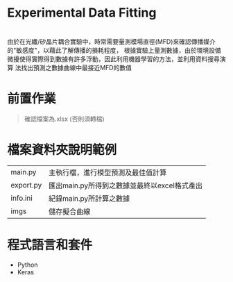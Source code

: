 # Experimental Data Fitting <h1>

由於在光纖/矽晶片耦合實驗中，時常需要量測模場直徑(MFD)來確認傳播媒介的"敏感度"，以藉此了解傳播的損耗程度，
根據實驗上量測數據，由於環境設備微擾使得實際得到數據有許多浮動，因此利用機器學習的方法，並利用資料搜尋演算
法找出預測之數據曲線中最接近MFD的數值

# 前置作業

> 確認檔案為.xlsx (否則須轉檔)

# 檔案資料夾說明範例
  <table>
   <tr>
    <td>main.py</td><td>主執行檔，進行模型預測及最佳值計算</td>
  </tr>
    <tr>
    <td>export.py</td><td>匯出main.py所得到之數據並最終以excel格式產出</td>
  </tr>
     <tr>
    <td>info.ini</td><td>紀錄main.py所計算之數據</td>
  </tr>
     <tr>
    <td>imgs</td><td>儲存擬合曲線</td>
  </tr>
  </table>
  
# 程式語言和套件
 - Python
 - Keras

 
